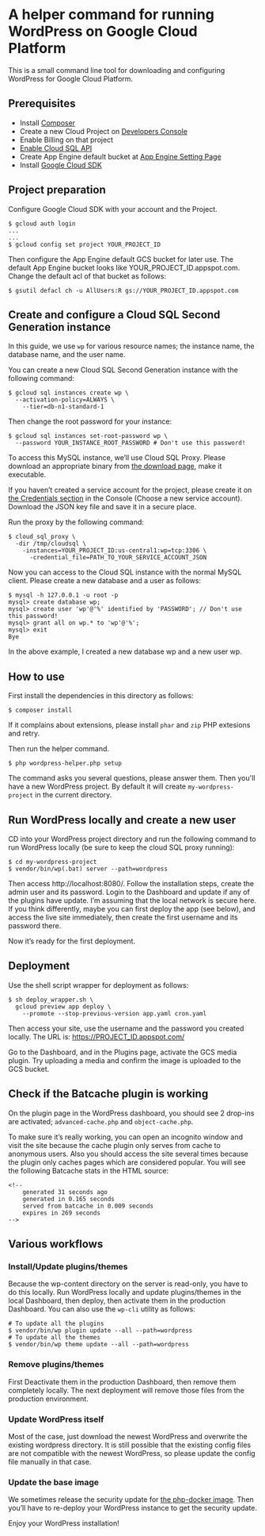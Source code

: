 # A helper command for running WordPress on Google Cloud Platform

This is a small command line tool for downloading and configuring
WordPress for Google Cloud Platform.

## Prerequisites

* Install [Composer][composer]
* Create a new Cloud Project on [Developers Console][dev-console]
* Enable Billing on that project
* [Enable Cloud SQL API][cloud-sql-api-enable]
* Create App Engine default bucket at [App Engine Setting Page][app-engine-setting]
* Install [Google Cloud SDK][gcloud-sdk]

## Project preparation

Configure Google Cloud SDK with your account and the Project.

```
$ gcloud auth login
...
...
$ gcloud config set project YOUR_PROJECT_ID
```

Then configure the App Engine default GCS bucket for later use. The
default App Engine bucket looks like
YOUR_PROJECT_ID.appspot.com. Change the default acl of that bucket as
follows:

```
$ gsutil defacl ch -u AllUsers:R gs://YOUR_PROJECT_ID.appspot.com
```

## Create and configure a Cloud SQL Second Generation instance

In this guide, we use `wp` for various resource names; the instance
name, the database name, and the user name.

You can create a new Cloud SQL Second Generation instance with the
following command:

```
$ gcloud sql instances create wp \
  --activation-policy=ALWAYS \
    --tier=db-n1-standard-1
```

Then change the root password for your instance:

```
$ gcloud sql instances set-root-password wp \
  --password YOUR_INSTANCE_ROOT_PASSWORD # Don't use this password!
```

To access this MySQL instance, we’ll use Cloud SQL Proxy. Please
download an appropriate binary from
[the download page][cloud-sql-proxy-download], make it executable.

If you haven’t created a service account for the project, please
create it on [the Credentials section][credentials-section] in the
Console (Choose a new service account). Download the JSON key file and
save it in a secure place.

Run the proxy by the following command:

```
$ cloud_sql_proxy \
  -dir /tmp/cloudsql \
    -instances=YOUR_PROJECT_ID:us-central1:wp=tcp:3306 \
      -credential_file=PATH_TO_YOUR_SERVICE_ACCOUNT_JSON
```

Now you can access to the Cloud SQL instance with the normal MySQL
client. Please create a new database and a user as follows:

```
$ mysql -h 127.0.0.1 -u root -p
mysql> create database wp;
mysql> create user 'wp'@'%' identified by 'PASSWORD'; // Don't use this password!
mysql> grant all on wp.* to 'wp'@'%';
mysql> exit
Bye
```

In the above example, I created a new database wp and a new user wp.

## How to use

First install the dependencies in this directory as follows:

```
$ composer install
```

If it complains about extensions, please install `phar` and `zip` PHP
extesions and retry.

Then run the helper command.

```
$ php wordpress-helper.php setup
```

The command asks you several questions, please answer them. Then
you'll have a new WordPress project. By default it will create
`my-wordpress-project` in the current directory.

## Run WordPress locally and create a new user

CD into your WordPress project directory and run the following command
to run WordPress locally (be sure to keep the cloud SQL proxy
running):

```
$ cd my-wordpress-project
$ vendor/bin/wp(.bat) server --path=wordpress
```

Then access http://localhost:8080/. Follow the installation steps,
create the admin user and its password. Login to the Dashboard and
update if any of the plugins have update. I’m assuming that the local
network is secure here. If you think differently, maybe you can first
deploy the app (see below), and access the live site immediately, then
create the first username and its password there.

Now it’s ready for the first deployment.

## Deployment

Use the shell script wrapper for deployment as follows:

```
$ sh deploy_wrapper.sh \
  gcloud preview app deploy \
    --promote --stop-previous-version app.yaml cron.yaml
```

Then access your site, use the username and the password you created
locally. The URL is: https://PROJECT_ID.appspot.com/

Go to the Dashboard, and in the Plugins page, activate the GCS media
plugin. Try uploading a media and confirm the image is uploaded to the
GCS bucket.

## Check if the Batcache plugin is working

On the plugin page in the WordPress dashboard, you should see 2
drop-ins are activated; `advanced-cache.php` and `object-cache.php`.

To make sure it’s really working, you can open an incognito window and
visit the site because the cache plugin only serves from cache to
anonymous users. Also you should access the site several times because
the plugin only caches pages which are considered popular. You will
see the following Batcache stats in the HTML source:

```
<!--
    generated 31 seconds ago
    generated in 0.165 seconds
    served from batcache in 0.009 seconds
    expires in 269 seconds
-->
```

## Various workflows

### Install/Update plugins/themes

Because the wp-content directory on the server is read-only, you have
to do this locally. Run WordPress locally and update plugins/themes in
the local Dashboard, then deploy, then activate them in the production
Dashboard. You can also use the `wp-cli` utility as follows:

```
# To update all the plugins
$ vendor/bin/wp plugin update --all --path=wordpress
# To update all the themes
$ vendor/bin/wp theme update --all --path=wordpress
```

### Remove plugins/themes

First Deactivate them in the production Dashboard, then remove them
completely locally. The next deployment will remove those files from
the production environment.

### Update WordPress itself

Most of the case, just download the newest WordPress and overwrite the
existing wordpress directory. It is still possible that the existing
config files are not compatible with the newest WordPress, so please
update the config file manually in that case.

### Update the base image

We sometimes release the security update for
[the php-docker image][php-docker]. Then you’ll have to re-deploy your
WordPress instance to get the security update.

Enjoy your WordPress installation!

[composer]: https://getcomposer.org/
[dev-console]: https://console.cloud.google.com/
[cloud-sql-api-enable]: https://console.cloud.google.com/flows/enableapi?apiid=sqladmin
[app-engine-setting]: https://console.cloud.google.com/appengine/settings
[gcloud-sdk]: https://cloud.google.com/sdk/
[cloud-sql-proxy-download]: https://cloud.google.com/sql/docs/sql-proxy#installing
[credentials-section]: https://console.cloud.google.com/apis/credentials/
[php-docker]: https://github.com/googlecloudplatform/php-docker
